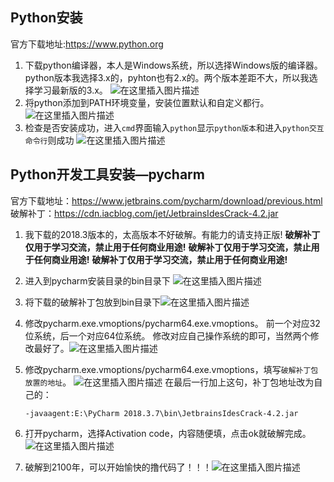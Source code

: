 ## Python安装
官方下载地址:https://www.python.org
1.	下载python编译器，本人是Windows系统，所以选择Windows版的编译器。python版本我选择3.x的，pyhton也有2.x的。两个版本差距不大，所以我选择学习最新版的3.x。
![在这里插入图片描述](https://img-blog.csdnimg.cn/20190713135606533.png?x-oss-process=image/watermark,type_ZmFuZ3poZW5naGVpdGk,shadow_10,text_aHR0cHM6Ly9ibG9nLmNzZG4ubmV0L3dlaXhpbl8zNjE2Mjk2Ng==,size_16,color_FFFFFF,t_70)
2. 将python添加到PATH环境变量，安装位置默认和自定义都行。![在这里插入图片描述](https://img-blog.csdnimg.cn/20190713135805523.png?x-oss-process=image/watermark,type_ZmFuZ3poZW5naGVpdGk,shadow_10,text_aHR0cHM6Ly9ibG9nLmNzZG4ubmV0L3dlaXhpbl8zNjE2Mjk2Ng==,size_16,color_FFFFFF,t_70)
3. 检查是否安装成功，进入``cmd``界面输入```python```显示```python版本```和进入```python交互命令行```则成功
![在这里插入图片描述](https://img-blog.csdnimg.cn/20190713140708316.png?x-oss-process=image/watermark,type_ZmFuZ3poZW5naGVpdGk,shadow_10,text_aHR0cHM6Ly9ibG9nLmNzZG4ubmV0L3dlaXhpbl8zNjE2Mjk2Ng==,size_16,color_FFFFFF,t_70)
## Python开发工具安装—pycharm
官方下载地址：https://www.jetbrains.com/pycharm/download/previous.html
破解补丁：https://cdn.iacblog.com/jet/JetbrainsIdesCrack-4.2.jar
1. 我下载的2018.3版本的，太高版本不好破解。有能力的请支持正版!
**破解补丁仅用于学习交流，禁止用于任何商业用途!**
**破解补丁仅用于学习交流，禁止用于任何商业用途!**
**破解补丁仅用于学习交流，禁止用于任何商业用途!**

2. 进入到pycharm安装目录的bin目录下 ![在这里插入图片描述](https://img-blog.csdnimg.cn/20190713142829241.png?x-oss-process=image/watermark,type_ZmFuZ3poZW5naGVpdGk,shadow_10,text_aHR0cHM6Ly9ibG9nLmNzZG4ubmV0L3dlaXhpbl8zNjE2Mjk2Ng==,size_16,color_FFFFFF,t_70)
3. 将下载的破解补丁包放到bin目录下![在这里插入图片描述](https://img-blog.csdnimg.cn/20190713143728667.png?x-oss-process=image/watermark,type_ZmFuZ3poZW5naGVpdGk,shadow_10,text_aHR0cHM6Ly9ibG9nLmNzZG4ubmV0L3dlaXhpbl8zNjE2Mjk2Ng==,size_16,color_FFFFFF,t_70)
4. 修改pycharm.exe.vmoptions/pycharm64.exe.vmoptions。
前一个对应32位系统，后一个对应64位系统。
修改对应自己操作系统的即可，当然两个修改最好了。![在这里插入图片描述](https://img-blog.csdnimg.cn/20190713142730501.png?x-oss-process=image/watermark,type_ZmFuZ3poZW5naGVpdGk,shadow_10,text_aHR0cHM6Ly9ibG9nLmNzZG4ubmV0L3dlaXhpbl8zNjE2Mjk2Ng==,size_16,color_FFFFFF,t_70)
5. 修改pycharm.exe.vmoptions/pycharm64.exe.vmoptions，填写```破解补丁包放置的地址```。
![在这里插入图片描述](https://img-blog.csdnimg.cn/20190713144355144.png?x-oss-process=image/watermark,type_ZmFuZ3poZW5naGVpdGk,shadow_10,text_aHR0cHM6Ly9ibG9nLmNzZG4ubmV0L3dlaXhpbl8zNjE2Mjk2Ng==,size_16,color_FFFFFF,t_70)
	在最后一行加上这句，补丁包地址改为自己的：
	
	   -javaagent:E:\PyCharm 2018.3.7\bin\JetbrainsIdesCrack-4.2.jar
6. 打开pycharm，选择Activation code，内容随便填，点击ok就破解完成。
![在这里插入图片描述](https://img-blog.csdnimg.cn/20190713144504244.png?x-oss-process=image/watermark,type_ZmFuZ3poZW5naGVpdGk,shadow_10,text_aHR0cHM6Ly9ibG9nLmNzZG4ubmV0L3dlaXhpbl8zNjE2Mjk2Ng==,size_16,color_FFFFFF,t_70)
 7. 破解到2100年，可以开始愉快的撸代码了！！！![在这里插入图片描述](https://img-blog.csdnimg.cn/20190713144613195.png?x-oss-process=image/watermark,type_ZmFuZ3poZW5naGVpdGk,shadow_10,text_aHR0cHM6Ly9ibG9nLmNzZG4ubmV0L3dlaXhpbl8zNjE2Mjk2Ng==,size_16,color_FFFFFF,t_70)
